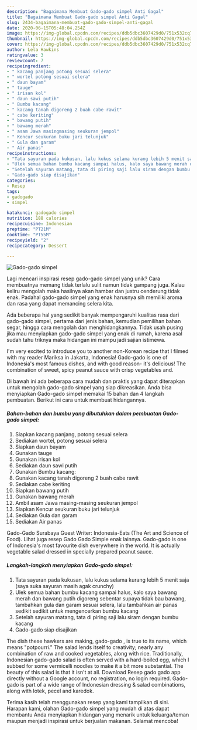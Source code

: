 ```yaml
---
description: "Bagaimana Membuat Gado-gado simpel Anti Gagal"
title: "Bagaimana Membuat Gado-gado simpel Anti Gagal"
slug: 2434-bagaimana-membuat-gado-gado-simpel-anti-gagal
date: 2020-06-15T05:48:04.254Z
image: https://img-global.cpcdn.com/recipes/ddb5dbc3607429d0/751x532cq70/gado-gado-simpel-foto-resep-utama.jpg
thumbnail: https://img-global.cpcdn.com/recipes/ddb5dbc3607429d0/751x532cq70/gado-gado-simpel-foto-resep-utama.jpg
cover: https://img-global.cpcdn.com/recipes/ddb5dbc3607429d0/751x532cq70/gado-gado-simpel-foto-resep-utama.jpg
author: Lela Hawkins
ratingvalue: 3
reviewcount: 7
recipeingredient:
- " kacang panjang potong sesuai selera"
- " wortel potong sesuai selera"
- " daun bayam"
- " tauge"
- " irisan kol"
- " daun sawi putih"
- " Bumbu kacang"
- " kacang tanah digoreng 2 buah cabe rawit"
- " cabe keriting"
- " bawang putih"
- " bawang merah"
- " asam Jawa masingmasing seukuran jempol"
- " Kencur seukuran buku jari telunjuk"
- " Gula dan garam"
- " Air panas"
recipeinstructions:
- "Tata sayuran pada kukusan, lalu kukus selama kurang lebih 5 menit saja (saya suka sayuran masih agak crunchy)"
- "Ulek semua bahan bumbu kacang sampai halus, kalo saya bawang merah dan bawang putih digoreng sebentar supaya tidak bau bawang, tambahkan gula dan garam sesuai selera, lalu tambahkan air panas sedikit sedikit untuk mengencerkan bumbu kacang"
- "Setelah sayuran matang, tata di piring saji lalu siram dengan bumbu kacang"
- "Gado-gado siap disajikan"
categories:
- Resep
tags:
- gadogado
- simpel

katakunci: gadogado simpel 
nutrition: 188 calories
recipecuisine: Indonesian
preptime: "PT21M"
cooktime: "PT55M"
recipeyield: "2"
recipecategory: Dessert

---
```



![Gado-gado simpel](https://img-global.cpcdn.com/recipes/ddb5dbc3607429d0/751x532cq70/gado-gado-simpel-foto-resep-utama.jpg)

Lagi mencari inspirasi resep gado-gado simpel yang unik? Cara membuatnya memang tidak terlalu sulit namun tidak gampang juga. Kalau keliru mengolah maka hasilnya akan hambar dan justru cenderung tidak enak. Padahal gado-gado simpel yang enak harusnya sih memiliki aroma dan rasa yang dapat memancing selera kita.

Ada beberapa hal yang sedikit banyak mempengaruhi kualitas rasa dari gado-gado simpel, pertama dari jenis bahan, kemudian pemilihan bahan segar, hingga cara mengolah dan menghidangkannya. Tidak usah pusing jika mau menyiapkan gado-gado simpel yang enak di rumah, karena asal sudah tahu triknya maka hidangan ini mampu jadi sajian istimewa.

I&#39;m very excited to introduce you to another non-Korean recipe that I filmed with my reader Mariksa in Jakarta, Indonesia! Gado-gado is one of Indonesia&#39;s most famous dishes, and with good reason- it&#39;s delicious! The combination of sweet, spicy peanut sauce with crisp vegetables and.


Di bawah ini ada beberapa cara mudah dan praktis yang dapat diterapkan untuk mengolah gado-gado simpel yang siap dikreasikan. Anda bisa menyiapkan Gado-gado simpel memakai 15 bahan dan 4 langkah pembuatan. Berikut ini cara untuk membuat hidangannya.

<!--inarticleads1-->

##### Bahan-bahan dan bumbu yang dibutuhkan dalam pembuatan Gado-gado simpel:

1. Siapkan  kacang panjang, potong sesuai selera
1. Sediakan  wortel, potong sesuai selera
1. Siapkan  daun bayam
1. Gunakan  tauge
1. Gunakan  irisan kol
1. Sediakan  daun sawi putih
1. Gunakan  Bumbu kacang:
1. Gunakan  kacang tanah digoreng 2 buah cabe rawit
1. Sediakan  cabe keriting
1. Siapkan  bawang putih
1. Gunakan  bawang merah
1. Ambil  asam Jawa masing-masing seukuran jempol
1. Siapkan  Kencur seukuran buku jari telunjuk
1. Sediakan  Gula dan garam
1. Sediakan  Air panas


Gado-Gado Surabaya Guest Writer: Indonesia-Eats (The Art and Science of Food). Lihat juga resep Gado Gado Simple enak lainnya. Gado-gado is one of Indonesia&#39;s most favourite dish everywhere in the world. It is actually vegetable salad dressed in specially prepared peanut sauce. 

<!--inarticleads2-->

##### Langkah-langkah menyiapkan Gado-gado simpel:

1. Tata sayuran pada kukusan, lalu kukus selama kurang lebih 5 menit saja (saya suka sayuran masih agak crunchy)
1. Ulek semua bahan bumbu kacang sampai halus, kalo saya bawang merah dan bawang putih digoreng sebentar supaya tidak bau bawang, tambahkan gula dan garam sesuai selera, lalu tambahkan air panas sedikit sedikit untuk mengencerkan bumbu kacang
1. Setelah sayuran matang, tata di piring saji lalu siram dengan bumbu kacang
1. Gado-gado siap disajikan


The dish these hawkers are making, gado-gado , is true to its name, which means &#34;potpourri.&#34; The salad lends itself to creativity; nearly any combination of raw and cooked vegetables, along with rice. Traditionally, Indonesian gado-gado salad is often served with a hard-boiled egg, which I subbed for some vermicelli noodles to make it a bit more substantial. The beauty of this salad is that it isn&#39;t at all. Download Resep gado gado app directly without a Google account, no registration, no login required. Gado-gado is part of a wide range of Indonesian dressing &amp; salad combinations, along with lotek, pecel and karedok. 

Terima kasih telah menggunakan resep yang kami tampilkan di sini. Harapan kami, olahan Gado-gado simpel yang mudah di atas dapat membantu Anda menyiapkan hidangan yang menarik untuk keluarga/teman maupun menjadi inspirasi untuk berjualan makanan. Selamat mencoba!
